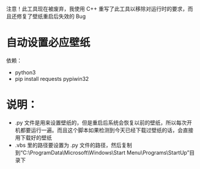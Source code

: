 注意！此工具现在被废弃，我使用 C++ 重写了此工具以移除对运行时的要求，而且还修复了壁纸重启后失效的 Bug

# 自动设置必应壁纸

依赖： 

- python3
- pip install requests pypiwin32

# 说明：

- .py 文件是用来设置壁纸的，但是重启后系统会恢复以前的壁纸，所以每次开机都要运行一遍。而且这个脚本如果检测到今天已经下载过壁纸的话，会直接用下载好的壁纸
- .vbs 里的路径要设置为 .py 文件的路径，然后复制到“C:\ProgramData\Microsoft\Windows\Start Menu\Programs\StartUp”目录下
